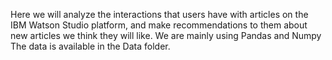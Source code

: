 Here we will analyze the interactions that users have with articles on the IBM Watson Studio platform, and make recommendations to them about new articles we think they will like.
We are mainly using Pandas and Numpy
The data is available in the Data folder.